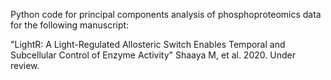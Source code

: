 Python code for principal components analysis of phosphoproteomics data for the following manuscript:

"LightR: A Light-Regulated Allosteric Switch Enables Temporal and Subcellular Control of Enzyme Activity"
Shaaya M, et al. 2020. Under review.
